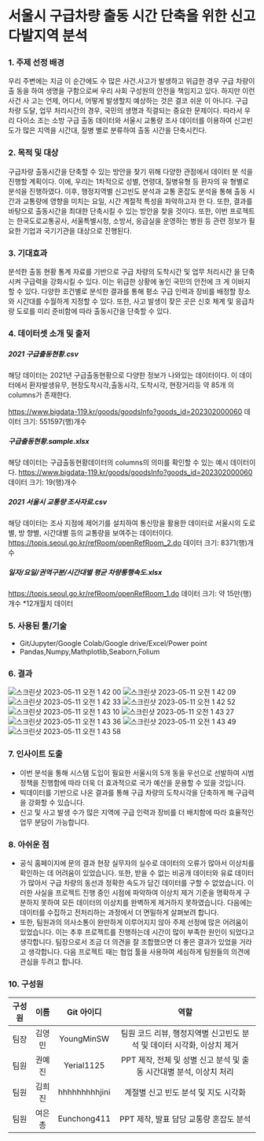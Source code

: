 #  서울시 구급차량 출동 시간 단축을 위한 신고 다발지역 분석

### 1. 주제 선정 배경

 우리 주변에는 지금 이 순간에도 수 많은 사건.사고가 발생하고 위급한 경우 구급 차량이 출 동을 하여 생명을 구함으로써 우리 사회 구성원의 안전을 책임지고 있다. 하지만 이런 사건 사 고는 언제, 어디서, 어떻게 발생할지 예상하는 것은 결코 쉬운 이 아니다. 구급 차량 도달, 업무 처리시간의 경우, 국민의 생명과 직결되는 중요한 문제이다.
따라서 우리 다이소 조는 소방 구급 출동 데이터와 서울시 교통량 조사 데이터를 이용하여 신고빈도가 많은 지역을 시간대, 질병 별로 분류하여 출동 시간을 단축시킨다.


### 2. 목적 및 대상

 구급차량 출동시간을 단축할 수 있는 방안을 찾기 위해 다양한 관점에서 데이터 분 석을 진행할 계획이다. 이에, 우리는 1차적으로 성별, 연령대, 질병유형 등 환자의 유 형별로 분석을 진행하였다. 이후, 행정지역별 신고빈도 분석과 교통 혼잡도 분석을 통해 출동 시간과 교통량에 영향을 미치는 요일, 시간 계절적 특성을 파악하고자 한 다. 또한, 결과를 바탕으로 출동시간을 최대한 단축시킬 수 있는 방안을 찾을 것이다. 또한, 이번 프로젝트는 한국도로교통공사, 서울특별시청, 소방서, 응급실을 운영하는 병원 등 관련 정보가 필요한 기업과 국기기관을 대상으로 진행된다.


### 3. 기대효과

 분석한 출동 현황 통계 자료를 기반으로 구급 차량의 도착시간 및 업무 처리시간 을 단축시켜 구급력을 강화시킬 수 있다. 이는 위급한 상황에 놓인 국민의 안전에 크 게 이바지할 수 있다. 다양한 조건별로 분석한 결과를 통해 평소 구급 인력과 장비를 배정할 장소와 시간대를 수월하게 지정할 수 있다. 또한, 사고 발생이 잦은 곳은 신호 체계 및 응급차량 도로를 미리 준비함에 따라 출동시간을 단축할 수 있다.

### 4. 데이터셋 소개 및 출저

##### 2021 구급출동현황.csv
해당 데이터는 2021년 구급출동현황으로 다양한 정보가 나와있는 데이터이다.
이 데이터에서 환자발생유무, 현장도착시각,출동시각, 도착시각, 현장거리등 약 85개
의 columns가 존재한다.

https://www.bigdata-119.kr/goods/goodsInfo?goods_id=202302000060
데이터 크기: 551597(행)개수

##### 구급출동현황.sample.xlsx
해당 데이터는 구급출동현황데이터의 columns의 의미를 확인할 수 있는 예시 데이터이
다.
https://www.bigdata-119.kr/goods/goodsInfo?goods_id=202302000060
데이터 크기: 19(행)개수

##### 2021 서울시 교통량 조사자료.csv

해당 데이터는 조사 지점에 제어기를 설치하여 통신망을 활용한 데이터로 서울시의 도로별, 방 향별, 시간대별 등의 교통량을 보여주는 데이터이다.
https://topis.seoul.go.kr/refRoom/openRefRoom_2.do
데이터 크기: 8371(행)개수

##### 일자/요일/권역구분/시간대별 평균 차량통행속도.xlsx
https://topis.seoul.go.kr/refRoom/openRefRoom_1.do
데이터 크기: 약 15만(행)개수 *12개월치 데이터


### 5. 사용된 툴/기술

- Git/Jupyter/Google Colab/Google drive/Excel/Power point
- Pandas,Numpy,Mathplotlib,Seaborn,Folium



### 6. 결과

![스크린샷 2023-05-11 오전 1 42 00](https://github.com/YoungMinSW/Team_project/assets/109095108/662412a3-15e2-47a7-9a60-840a5ca3694c)
![스크린샷 2023-05-11 오전 1 42 09](https://github.com/YoungMinSW/Team_project/assets/109095108/ba1f8797-1a5f-40d2-9932-970805c1ce27)
![스크린샷 2023-05-11 오전 1 42 33](https://github.com/YoungMinSW/Team_project/assets/109095108/a033cf26-21af-4bfd-81e8-e8bd645a5e7b)
![스크린샷 2023-05-11 오전 1 42 52](https://github.com/YoungMinSW/Team_project/assets/109095108/4c197ece-de2c-43b0-87db-052b11118bb4)
![스크린샷 2023-05-11 오전 1 43 10](https://github.com/YoungMinSW/Team_project/assets/109095108/07ddbd60-d2fe-4ef7-a4d4-7ef3e59d37be)
![스크린샷 2023-05-11 오전 1 43 27](https://github.com/YoungMinSW/Team_project/assets/109095108/754c721b-f779-4304-9fd1-10651a32e34b)
![스크린샷 2023-05-11 오전 1 43 36](https://github.com/YoungMinSW/Team_project/assets/109095108/b9b30f93-2b7f-44e2-b376-537ab96aa6d1)
![스크린샷 2023-05-11 오전 1 43 49](https://github.com/YoungMinSW/Team_project/assets/109095108/7a4202c0-8ba3-4264-9bae-c425a092ad03)
![스크린샷 2023-05-11 오전 1 43 58](https://github.com/YoungMinSW/Team_project/assets/109095108/5f3a3868-584c-454b-b759-545013e690ca)



### 7. 인사이트 도출

- 이번 분석을 통해 시스템 도입이 필요한 서울시의 5개 동을 우선으로 선발하여 시범정책을 진행함에 따라 더욱 더 효과적으로 국가 예산을 운용할 수 있을 것입니다.
- 빅데이터를 기반으로 나온 결과를 통해 구급 차량의 도착시각을 단축하게 해 구급력을 강화할 수 있습니다.
- 신고 및 사고 발생 수가 많은 지역에 구급 인력과 장비를 더 배치함에 따라 효율적인 업무 분담이 가능합니다.



### 8. 아쉬운 점

- 공식 홈페이지에 문의 결과 현장 실무자의 실수로 데이터의 오류가 많아서 이상치를 확인하는 데 어려움이 있었습니다. 또한, 받을 수 없는 비공개 데이터와 유료 데이터가 많아서 구급 차량의 동선과 정확한 속도가 담긴 데이터를 구할 수 없었습니다. 이러한 사실을 프로젝트 진행 중인 시점에 파악하여 이상치 제거 기준을 명확하게 구분하지 못하여 모든 데이터의 이상치를 완벽하게 제거하지 못하였습니다. 다음에는 데이터를 수집하고 전처리하는 과정에서 더 면밀하게 살펴보려 합니다.
- 또한, 팀원과의 의사소통이 완만하게 이루어지지 않아 주제 선정에 많은 어려움이 있었습니다. 이는 추후 프로젝트를 진행하는데 시간이 많이 부족한 원인이 되었다고 생각합니다. 팀장으로서 조금 더 의견을 잘 조합했으면 더 좋은 결과가 있었을 거라고 생각합니다. 다음 프로젝트 때는 협업 툴을 사용하여 세심하게 팀원들의 의견에 관심을 두려고 합니다.



### 10. 구성원
|구성원|이름|Git 아이디|역할|
|:-----:|:-----:|:-----:|:-----:|
|팀장|김영민|YoungMinSW|팀원 코드 리뷰, 행정지역별 신고빈도 분석 및 데이터 시각화, 이상치 제거|
|팀원|권예진|Yerial1125|PPT 제작, 전체 및 성별 신고 분석 및 출동 시간대별 분석, 이상치 처리|
|팀원|김희진|hhhhhhhhhjini|계절별 신고 빈도 분석 및 지도 시각화|
|팀원|여은총|Eunchong411|PPT 제작, 발표 담당 교통량 혼잡도 분석 |


